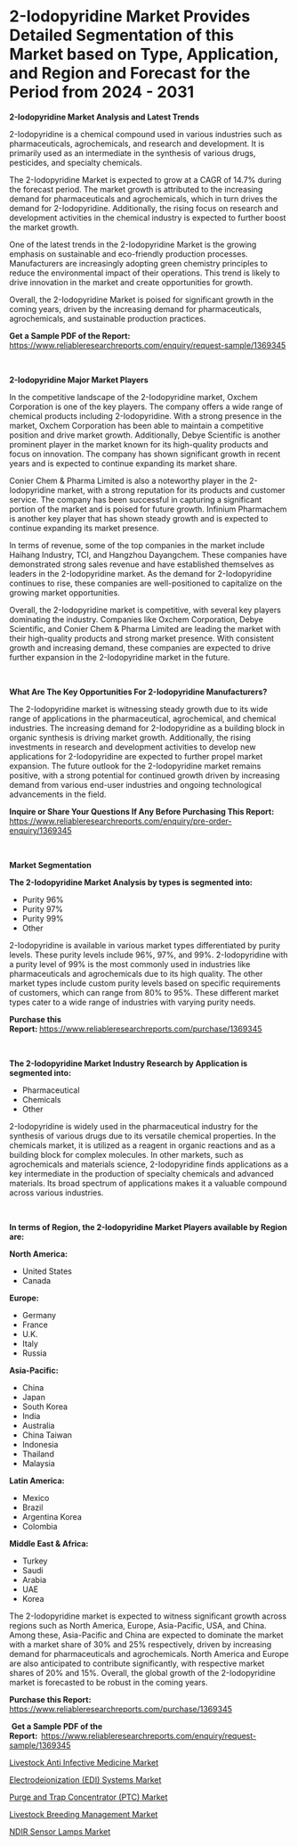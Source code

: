 <p><h1>2-Iodopyridine Market Provides Detailed Segmentation of this Market based on Type, Application, and Region and Forecast for the Period from 2024 - 2031</h1></p><p><strong>2-Iodopyridine Market Analysis and Latest Trends</strong></p>
<p><p>2-Iodopyridine is a chemical compound used in various industries such as pharmaceuticals, agrochemicals, and research and development. It is primarily used as an intermediate in the synthesis of various drugs, pesticides, and specialty chemicals.</p><p>The 2-Iodopyridine Market is expected to grow at a CAGR of 14.7% during the forecast period. The market growth is attributed to the increasing demand for pharmaceuticals and agrochemicals, which in turn drives the demand for 2-Iodopyridine. Additionally, the rising focus on research and development activities in the chemical industry is expected to further boost the market growth.</p><p>One of the latest trends in the 2-Iodopyridine Market is the growing emphasis on sustainable and eco-friendly production processes. Manufacturers are increasingly adopting green chemistry principles to reduce the environmental impact of their operations. This trend is likely to drive innovation in the market and create opportunities for growth.</p><p>Overall, the 2-Iodopyridine Market is poised for significant growth in the coming years, driven by the increasing demand for pharmaceuticals, agrochemicals, and sustainable production practices.</p></p>
<p><strong>Get a Sample PDF of the Report:&nbsp;</strong> <a href="https://www.reliableresearchreports.com/enquiry/request-sample/1369345">https://www.reliableresearchreports.com/enquiry/request-sample/1369345</a></p>
<p>&nbsp;</p>
<p><strong>2-Iodopyridine Major Market Players</strong></p>
<p><p>In the competitive landscape of the 2-Iodopyridine market, Oxchem Corporation is one of the key players. The company offers a wide range of chemical products including 2-Iodopyridine. With a strong presence in the market, Oxchem Corporation has been able to maintain a competitive position and drive market growth. Additionally, Debye Scientific is another prominent player in the market known for its high-quality products and focus on innovation. The company has shown significant growth in recent years and is expected to continue expanding its market share.</p><p>Conier Chem & Pharma Limited is also a noteworthy player in the 2-Iodopyridine market, with a strong reputation for its products and customer service. The company has been successful in capturing a significant portion of the market and is poised for future growth. Infinium Pharmachem is another key player that has shown steady growth and is expected to continue expanding its market presence.</p><p>In terms of revenue, some of the top companies in the market include Haihang Industry, TCI, and Hangzhou Dayangchem. These companies have demonstrated strong sales revenue and have established themselves as leaders in the 2-Iodopyridine market. As the demand for 2-Iodopyridine continues to rise, these companies are well-positioned to capitalize on the growing market opportunities.</p><p>Overall, the 2-Iodopyridine market is competitive, with several key players dominating the industry. Companies like Oxchem Corporation, Debye Scientific, and Conier Chem & Pharma Limited are leading the market with their high-quality products and strong market presence. With consistent growth and increasing demand, these companies are expected to drive further expansion in the 2-Iodopyridine market in the future.</p></p>
<p>&nbsp;</p>
<p><strong>What Are The Key Opportunities For 2-Iodopyridine Manufacturers?</strong></p>
<p><p>The 2-Iodopyridine market is witnessing steady growth due to its wide range of applications in the pharmaceutical, agrochemical, and chemical industries. The increasing demand for 2-Iodopyridine as a building block in organic synthesis is driving market growth. Additionally, the rising investments in research and development activities to develop new applications for 2-Iodopyridine are expected to further propel market expansion. The future outlook for the 2-Iodopyridine market remains positive, with a strong potential for continued growth driven by increasing demand from various end-user industries and ongoing technological advancements in the field.</p></p>
<p><strong>Inquire or Share Your Questions If Any Before Purchasing This Report:</strong> <a href="https://www.reliableresearchreports.com/enquiry/pre-order-enquiry/1369345">https://www.reliableresearchreports.com/enquiry/pre-order-enquiry/1369345</a></p>
<p>&nbsp;</p>
<p><strong>Market Segmentation</strong></p>
<p><strong>The 2-Iodopyridine Market Analysis by types is segmented into:</strong></p>
<p><ul><li>Purity 96%</li><li>Purity 97%</li><li>Purity 99%</li><li>Other</li></ul></p>
<p><p>2-Iodopyridine is available in various market types differentiated by purity levels. These purity levels include 96%, 97%, and 99%. 2-Iodopyridine with a purity level of 99% is the most commonly used in industries like pharmaceuticals and agrochemicals due to its high quality. The other market types include custom purity levels based on specific requirements of customers, which can range from 80% to 95%. These different market types cater to a wide range of industries with varying purity needs.</p></p>
<p><strong>Purchase this Report:&nbsp;</strong><a href="https://www.reliableresearchreports.com/purchase/1369345">https://www.reliableresearchreports.com/purchase/1369345</a></p>
<p>&nbsp;</p>
<p><strong>The 2-Iodopyridine Market Industry Research by Application is segmented into:</strong></p>
<p><ul><li>Pharmaceutical</li><li>Chemicals</li><li>Other</li></ul></p>
<p><p>2-Iodopyridine is widely used in the pharmaceutical industry for the synthesis of various drugs due to its versatile chemical properties. In the chemicals market, it is utilized as a reagent in organic reactions and as a building block for complex molecules. In other markets, such as agrochemicals and materials science, 2-Iodopyridine finds applications as a key intermediate in the production of specialty chemicals and advanced materials. Its broad spectrum of applications makes it a valuable compound across various industries.</p></p>
<p>&nbsp;</p>
<p><strong>In terms of Region, the 2-Iodopyridine Market Players available by Region are:</strong></p>
<p>
    <p> <strong> North America: </strong>
        <ul>
            <li>United States</li>
            <li>Canada</li>
        </ul>
        </p> 
    <p> <strong> Europe: </strong>
        <ul>
            <li>Germany</li>
            <li>France</li>
            <li>U.K.</li>
            <li>Italy</li>
            <li>Russia</li>
        </ul>
        </p> 
    <p> <strong> Asia-Pacific: </strong>
        <ul>
            <li>China</li>
            <li>Japan</li>
            <li>South Korea</li>
            <li>India</li>
            <li>Australia</li>
            <li>China Taiwan</li>
            <li>Indonesia</li>
            <li>Thailand</li>
            <li>Malaysia</li>
        </ul>
        </p> 
    <p> <strong> Latin America: </strong>
        <ul>
            <li>Mexico</li>
            <li>Brazil</li>
            <li>Argentina Korea</li>
            <li>Colombia</li>
        </ul>
        </p> 
    <p> <strong> Middle East & Africa: </strong>
        <ul>
            <li>Turkey</li>
            <li>Saudi</li>
            <li>Arabia</li>
            <li>UAE</li>
            <li>Korea</li>
        </ul>
    </p>
    </p>
<p><p>The 2-Iodopyridine market is expected to witness significant growth across regions such as North America, Europe, Asia-Pacific, USA, and China. Among these, Asia-Pacific and China are expected to dominate the market with a market share of 30% and 25% respectively, driven by increasing demand for pharmaceuticals and agrochemicals. North America and Europe are also anticipated to contribute significantly, with respective market shares of 20% and 15%. Overall, the global growth of the 2-Iodopyridine market is forecasted to be robust in the coming years.</p></p>
<p><strong>Purchase this Report: </strong><a href="https://www.reliableresearchreports.com/purchase/1369345">https://www.reliableresearchreports.com/purchase/1369345</a></p>
<p>&nbsp;<strong>Get a Sample PDF of the Report:&nbsp;&nbsp;</strong><a href="https://www.reliableresearchreports.com/enquiry/request-sample/1369345">https://www.reliableresearchreports.com/enquiry/request-sample/1369345</a></p>
<p><strong></strong></p>
<p><p><a href="https://issuu.com/reportprime-2/docs/livestock-anti-infective-medicine-market-size-2030">Livestock Anti Infective Medicine Market</a></p><p><a href="https://medium.com/@chiragreportprime/electrodeionization-edi-systems-market-competitive-analysis-market-trends-and-forecast-to-2031-6a36e6d3eec1">Electrodeionization (EDI) Systems Market</a></p><p><a href="https://medium.com/@chiragreportprime/purge-and-trap-concentrator-ptc-market-size-and-market-trends-complete-industry-overview-2024-786f12cb8157">Purge and Trap Concentrator (PTC) Market</a></p><p><a href="https://issuu.com/reportprime-2/docs/livestock-breeding-management-market-size-2030.ppt">Livestock Breeding Management Market</a></p><p><a href="https://medium.com/p/a54ad2dded6f/edit">NDIR Sensor Lamps Market</a></p></p>